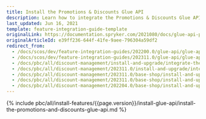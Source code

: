 ```yaml
---
title: Install the Promotions & Discounts Glue API
description: Learn how to integrate the Promotions & Discounts Glue API into a Spryker project.
last_updated: Jun 16, 2021
template: feature-integration-guide-template
originalLink: https://documentation.spryker.com/2021080/docs/glue-api-promotions-discounts-feature-integration
originalArticleId: e39ff236-644f-41fe-9aee-796304a59df2
redirect_from:
  - /docs/scos/dev/feature-integration-guides/202200.0/glue-api/glue-api-promotions-and-discounts-feature-integration.html
  - /docs/scos/dev/feature-integration-guides/202311.0/glue-api/glue-api-promotions-and-discounts-feature-integration.html
  - /docs/pbc/all/discount-management/install-and-upgrade/integrate-the-promotions-and-discounts-glue-api.html
  - /docs/pbc/all/discount-management/202311.0/install-and-upgrade/integrate-the-promotions-and-discounts-glue-api.html  
  - /docs/pbc/all/discount-management/202311.0/base-shop/install-and-upgrade/integrate-the-promotions-and-discounts-glue-api.html
  - /docs/pbc/all/discount-management/202311.0/base-shop/install-and-upgrade/install-the-promotions-and-discounts-glue-api.html
  - /docs/pbc/all/discount-management/202204.0/base-shop/install-and-upgrade/install-the-promotions-and-discounts-glue-api.html
---
```


{% include pbc/all/install-features/{{page.version}}/install-glue-api/install-the-promotions-and-discounts-glue-api.md %} <!-- To edit, see /_includes/pbc/all/install-features/202311.0/install-glue-api/install-the-promotions-and-discounts-glue-api.md -->
